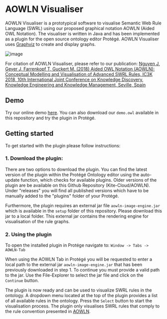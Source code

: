 # AOWLN Visualiser
AOWLN Visualiser is a prototypical software to visualise Semantic Web Rule Language (SWRL) using our proposed graphical notation AOWLN (Aided OWL Notation). The visualiser is written in Java and has been implemented as a plugin for the open source ontology editor Protégé. AOWLN Visualiser uses [Graphviz](https://www.graphviz.org/) to create and display graphs. 

![image](https://user-images.githubusercontent.com/20316120/117473296-163dd300-af5a-11eb-97e7-883ecff1ad8e.png)


For citation of AOWLN Visualiser, please refer to our publication:
[Nguyen J, Geyer J, Farrenkopf T, Guckert M. (2018) Aided OWL Notation (AOWLN): Conceptual Modelling and Visualisation of Advanced SWRL Rules, IC3K 2018, 10th International Joint Conference on Knowledge Discovery, Knowledge Engineering and Knowledge Management, Seville, Spain](http://bit.ly/AOWLN-Paper)


## Demo
Try our online demo [here](https://bit.ly/2NfjH7v). 
You can also download our `demo.owl` available in this repository and try the plugin in Protégé.


## Getting started
To get started with the plugin please follow instructions: 

### 1. Download the plugin:
There are two options to download the plugin. 
You can find the latest version of the plugin within the Protégé Ontology editor using the auto-update function, which checks for available plugins. Older versions of the plugin are be available on this Github Repository (Kite-Cloud/AOWLN). Under "releases" you will find all published versions which have to be manually added to the "plugins" folder of your Protégé.

Furthermore, the plugin requires an external jar file `aowln-image-engine.jar` which is available in the `setup` folder of this repository. Please download this jar to a local folder. This external jar contains the rendering engine for visualisation of the rule graphs.

### 2. Using the plugin
To open the installed plugin in Protége navigate to: `Window -> Tabs -> AOWLN-Tab`

When using the AOWLN Tab in Protégé you will be requested to enter a local path to the external jar `aowln-image-engine.jar` that has been previously downloaded in step 1. To continue you must provide a valid path to the jar. Use the File-Explorer to select the jar file and click on the `Continue` button. 

The plugin is now ready and can be used to visualize SWRL rules in the ontology. A dropdown menu located at the top of the plugin provides a list of all available rules in the ontology. Press the `Select` button to start the visualisation process. The plugin only visualises SWRL rules that comply to the rule convention presented in [AOWLN](http://bit.ly/AOWLN-Paper). 
